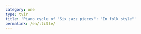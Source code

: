 ```yaml
---
category: one
type: tvir
title: 'Piano cycle of "Six jazz pieces": "In folk style"'
permalink: /en/:title/
---
```


